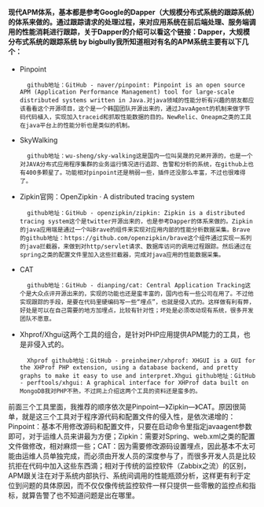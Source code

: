 #### 现代APM体系，基本都是参考Google的Dapper（大规模分布式系统的跟踪系统）的体系来做的。通过跟踪请求的处理过程，来对应用系统在前后端处理、服务端调用的性能消耗进行跟踪，关于Dapper的介绍可以看这个链接：Dapper，大规模分布式系统的跟踪系统 by bigbully我所知道相对有名的APM系统主要有以下几个：

- Pinpoint
  ```
    github地址：GitHub - naver/pinpoint: Pinpoint is an open source APM (Application Performance Management) tool for large-scale distributed systems written in Java.对java领域的性能分析有兴趣的朋友都应该看看这个开源项目，这个是一个韩国团队开源出来的，通过JavaAgent的机制来做字节码代码植入，实现加入traceid和抓取性能数据的目的。NewRelic、Oneapm之类的工具在java平台上的性能分析也是类似的机制。
  ```
- SkyWalking
  ```
    github地址：wu-sheng/sky-walking这是国内一位叫吴晟的兄弟开源的，也是一个对JAVA分布式应用程序集群的业务运行情况进行追踪、告警和分析的系统，在github上也有400多颗星了。功能相对pinpoint还是稍弱一些，插件还没那么丰富，不过也很难得了。
  ```
- Zipkin官网：OpenZipkin · A distributed tracing system
  ```
    github地址：GitHub - openzipkin/zipkin: Zipkin is a distributed tracing system这个是twitter开源出来的，也是参考Dapper的体系来做的。Zipkin的java应用端是通过一个叫Brave的组件来实现对应用内部的性能分析数据采集。Brave的github地址：https://github.com/openzipkin/brave这个组件通过实现一系列的java拦截器，来做到对http/servlet请求、数据库访问的调用过程跟踪。然后通过在spring之类的配置文件里加入这些拦截器，完成对java应用的性能数据采集。
  ```
- CAT
  ```
    github地址：GitHub - dianping/cat: Central Application Tracking这个是大众点评开源出来的，实现的功能也还是蛮丰富的，国内也有一些公司在用了。不过他实现跟踪的手段，是要在代码里硬编码写一些“埋点”，也就是侵入式的。这样做有利有弊，好处是可以在自己需要的地方加埋点，比较有针对性；坏处是必须改动现有系统，很多开发团队不愿意。
  ```
- Xhprof/Xhgui这两个工具的组合，是针对PHP应用提供APM能力的工具，也是非侵入式的。
  ```
    Xhprof github地址：GitHub - preinheimer/xhprof: XHGUI is a GUI for the XHProf PHP extension, using a database backend, and pretty graphs to make it easy to use and interpret.Xhgui github地址：GitHub - perftools/xhgui: A graphical interface for XHProf data built on MongoDB我对PHP不熟，不过网上介绍这两个工具的资料还是蛮多的。
  ```

前面三个工具里面，我推荐的顺序依次是Pinpoint—》Zipkin—》CAT。原因很简单，就是这三个工具对于程序源代码和配置文件的侵入性，是依次递增的：Pinpoint：基本不用修改源码和配置文件，只要在启动命令里指定javaagent参数即可，对于运维人员来讲最为方便；Zipkin：需要对Spring、web.xml之类的配置文件做修改，相对麻烦一些；CAT：因为需要修改源码设置埋点，因此基本不太可能由运维人员单独完成，而必须由开发人员的深度参与了，而很多开发人员是比较抗拒在代码中加入这些东西滴；相对于传统的监控软件（Zabbix之流）的区别，APM跟关注在对于系统内部执行、系统间调用的性能瓶颈分析，这样更有利于定位到问题的具体原因，而不仅仅像传统监控软件一样只提供一些零散的监控点和指标，就算告警了也不知道问题是出在哪里。
